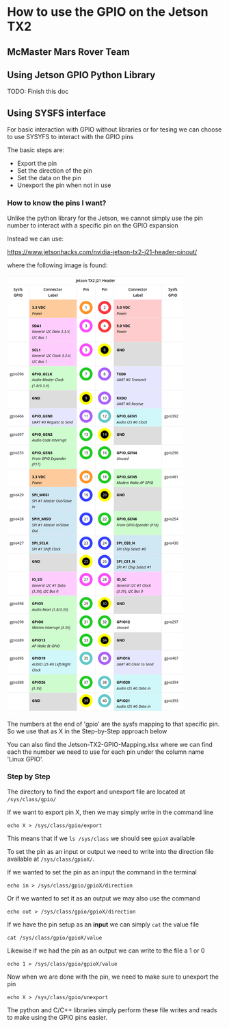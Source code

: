 # How to use the GPIO on the Jetson TX2 
## McMaster Mars Rover Team

## Using Jetson GPIO Python Library


TODO: Finish this doc


## Using SYSFS interface

For basic interaction with GPIO without libraries or for tesing we can choose to use SYSYFS to interact with the GPIO pins

The basic steps are:

* Export the pin
* Set the direction of the pin
* Set the data on the pin
* Unexport the pin when not in use

### How to know the pins I want?

Unlike the python library for the Jetson, we cannot simply use the pin number to interact with a specific pin on the GPIO expansion

Instead we can use:

https://www.jetsonhacks.com/nvidia-jetson-tx2-j21-header-pinout/

where the following image is found:

![GPIOOut.png](./imgs/GPIOOutV2.png)

The numbers at the end of 'gpio' are the sysfs mapping to that specific pin. So we use that as X in the Step-by-Step approach below 

You can also find the Jetson-TX2-GPIO-Mapping.xlsx where we can find each the number we need to use for each pin under the column name 'Linux GPIO'. 


### Step by Step

The directory to find the export and unexport file are located at `/sys/class/gpio/`

If we want to export pin X, then we may simply write in the command line

    echo X > /sys/class/gpio/export

This means that if we `ls /sys/class` we should see `gpioX` available

To set the pin as an input or output we need to write into the direction file available at `/sys/class/gpioX/`.

If we wanted to set the pin as an input the command in the terminal

    echo in > /sys/class/gpio/gpioX/direction

Or if we wanted to set it as an output we may also use the command

    echo out > /sys/class/gpio/gpioX/direction

If we have the pin setup as an **input** we can simply `cat` the value file

    cat /sys/class/gpio/gpioX/value

Likewise if we had the pin as an output we can write to the file a 1 or 0

    echo 1 > /sys/class/gpio/gpioX/value

Now when we are done with the pin, we need to make sure to unexport the pin

    echo X > /sys/class/gpio/unexport

The python and C/C++ libraries simply perform these file writes and reads to make using the GPIO pins easier.
